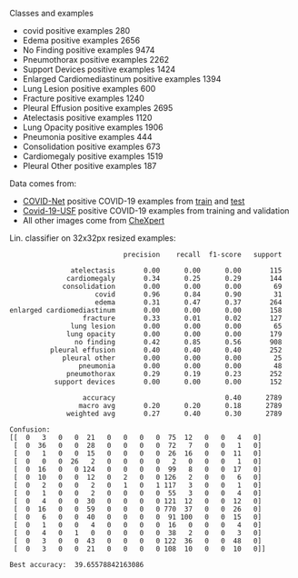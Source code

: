 
Classes and examples
* covid positive examples 280
* Edema positive examples 2656
* No Finding positive examples 9474
* Pneumothorax positive examples 2262
* Support Devices positive examples 1424
* Enlarged Cardiomediastinum positive examples 1394
* Lung Lesion positive examples 600
* Fracture positive examples 1240
* Pleural Effusion positive examples 2695
* Atelectasis positive examples 1120
* Lung Opacity positive examples 1906
* Pneumonia positive examples 444
* Consolidation positive examples 673
* Cardiomegaly positive examples 1519
* Pleural Other positive examples 187

Data comes from:
* [COVID-Net](https://github.com/lindawangg/COVID-Net) positive COVID-19 examples from [train](https://github.com/lindawangg/COVID-Net/blob/master/train_COVIDx.txt) and [test](https://github.com/lindawangg/COVID-Net/blob/master/test_COVIDx.txt)
* [Covid-19-USF](https://github.com/hellorp1990/Covid-19-USF) positive COVID-19 examples from training and validation
* All other images come from [CheXpert](https://stanfordmlgroup.github.io/competitions/chexpert/)

Lin. classifier on 32x32px resized examples:
```
                            precision    recall  f1-score   support

               atelectasis       0.00      0.00      0.00       115
              cardiomegaly       0.34      0.25      0.29       144
             consolidation       0.00      0.00      0.00        69
                     covid       0.96      0.84      0.90        31
                     edema       0.31      0.47      0.37       264
enlarged cardiomediastinum       0.00      0.00      0.00       158
                  fracture       0.33      0.01      0.02       127
               lung lesion       0.00      0.00      0.00        65
              lung opacity       0.00      0.00      0.00       179
                no finding       0.42      0.85      0.56       908
          pleural effusion       0.40      0.40      0.40       252
             pleural other       0.00      0.00      0.00        25
                 pneumonia       0.00      0.00      0.00        48
              pneumothorax       0.29      0.19      0.23       252
           support devices       0.00      0.00      0.00       152

                  accuracy                           0.40      2789
                 macro avg       0.20      0.20      0.18      2789
              weighted avg       0.27      0.40      0.30      2789

Confusion:
[[  0   3   0   0  21   0   0   0   0  75  12   0   0   4   0]
 [  0  36   0   0  28   0   0   0   0  72   7   0   0   1   0]
 [  0   1   0   0  15   0   0   0   0  26  16   0   0  11   0]
 [  0   0   0  26   2   0   0   0   0   2   0   0   0   1   0]
 [  0  16   0   0 124   0   0   0   0  99   8   0   0  17   0]
 [  0  10   0   0  12   0   2   0   0 126   2   0   0   6   0]
 [  0   2   0   0   2   0   1   0   1 117   3   0   0   1   0]
 [  0   1   0   0   2   0   0   0   0  55   3   0   0   4   0]
 [  0   4   0   0  30   0   0   0   0 121  12   0   0  12   0]
 [  0  16   0   0  59   0   0   0   0 770  37   0   0  26   0]
 [  0   6   0   0  40   0   0   0   0  91 100   0   0  15   0]
 [  0   1   0   0   4   0   0   0   0  16   0   0   0   4   0]
 [  0   4   0   1   0   0   0   0   0  38   2   0   0   3   0]
 [  0   3   0   0  43   0   0   0   0 122  36   0   0  48   0]
 [  0   3   0   0  21   0   0   0   0 108  10   0   0  10   0]]
 
Best accuracy:  39.65578842163086
```
